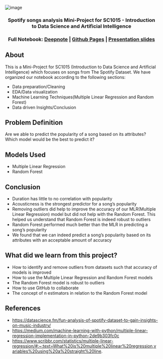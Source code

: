 ![image](https://user-images.githubusercontent.com/127273523/233362488-c313a575-baef-447d-ae40-7f178541c62c.png)

### <p align="center"> Spotify songs analysis Mini-Project for SC1015 - Introduction to Data Science and Artificial Intelligence </p>
### <p align="center"> Full Notebook: [Deepnote](https://deepnote.com/@sharpwoofer/Spotify-Song-fbb651de-0180-4974-bf12-6b77f183dd37)  | [Github Pages](https://sharpwoofer.github.io/spotify-song-popularity/) | [Presentation slides](https://www.canva.com/design/DAFfARgqvcs/cMUSk1pxaLH1cBAjkfyZ4w/view?utm_content=DAFfARgqvcs&utm_campaign=designshare&utm_medium=link&utm_source=publishsharelink)</p>

## About

This is a Mini-Project for SC1015 (Introduction to Data Science and Artificial Intelligence) which focuses on songs from The Spotify Dataset. We have organized our notebook according to the following sections:
- Data preparation/Cleaning
- EDA/Data visualization
- Machine Learning Techniques(Multiple Linear Regression and Random Forest)
- Data driven Insights/Conclusion

## Problem Definition

Are we able to predict the popularity of a song based on its attributes? Which model would be the best to predict it?

## Models Used
- Multiple Linear Regression
- Random Forest

## Conclusion
- Duration has little to no correlation with popularity
- Acousticness is the strongest predictor for a song’s popularity
- Removing outliers did help to improve the accuracy of our MLR(Multiple Linear Regression) model but did not help with the Random Forest. This   helped us understand that Random Forest is indeed robust to outliers
- Random Forest performed much better than the MLR in predicting a song’s popularity
- We found that we can indeed predict a song’s popularity based on its attributes with an acceptable amount of accuracy

## What did we learn from this project?
- How to identify and remove outliers from datasets such that accuracy of models is improved
- How to use the Multiple Linear Regression and Random Forest models
- The Random Forest model is robust to outliers
- How to use GitHub to collaborate 
- The concept of n estimators in relation to the Random Forest model

## References
- https://datascience.fm/fun-analysis-of-spotify-dataset-to-gain-insights-on-music-industry/
- https://medium.com/machine-learning-with-python/multiple-linear-regression-implementation-in-python-2de9b303fc0c
- https://www.scribbr.com/statistics/multiple-linear-regression/#:~:text=What%20is%20multiple%20linear%20regression,variables%20using%20a%20straight%20line.
